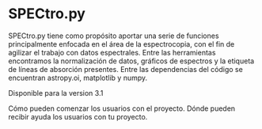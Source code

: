 # SPECtro.py
SPECtro.py tiene como propósito aportar una serie de funciones principalmente enfocada en el área de la espectrocopia, con el fin de agilizar el trabajo con datos espectrales. Entre las herramientas encontramos la normalización de datos, gráficos de espectros y la etiqueta de líneas de absorción presentes. 
Entre las dependencias del código se encuentran astropy.oi, matplotlib y numpy.

Disponible para la version 3.1


Cómo pueden comenzar los usuarios con el proyecto.
Dónde pueden recibir ayuda los usuarios con tu proyecto.
